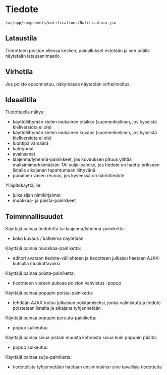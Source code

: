 # Tiedote

`/ui/app/components/notifications/Notification.jsx`

## Lataustila

Tiedotteen poiston ollessa kesken, painallukset estetään ja sen päällä 
näytetään latausanimaatio.

## Virhetila

Jos poisto epäonnistuu, näkymässä näytetään virheilmoitus.

## Ideaalitila

Tiedotteella näkyy:
- käyttöliittymän kielen mukainen otsikko (suomenkielinen, jos kyseistä kieliversiota
ei ole)
- käyttöliittymän kielen mukainen kuvaus (suomenkielinen, jos kyseistä kieliversiota
ei ole)
- luontipäivämäärä
- kategoriat
- avainsanat
- laajenna/lyhennä-painikkeet, jos kuvauksen pituus ylittää maksimimerkkimäärän TAI
sulje-painike, jos tiedote on haettu erikseen listalle aikajanan tapahtumaan liittyvänä
- punainen vasen reunus, jos kyseessä on häiriötiedote

Ylläpitokäyttäjille:
- julkaisijan nimikirjaimet
- muokkaa- ja poista-painikkeet

## Toiminnallisuudet

Käyttäjä painaa tiedotetta tai laajenna/lyhennä-painiketta:
- koko kuvaus / katkelma näytetään

Käyttäjä painaa muokkaa-painiketta:
- editori avataan tiedote-välilehteen ja tiedotteen julkaisu 
haetaan AJAX-kutsulla muokattavaksi

Käyttäjä painaa poista-painiketta:
- tiedotteen viereen aukeaa poiston vahvistus -popup

Käyttäjä painaa popupin poista-painiketta:
- tehdään AJAX-kutsu julkaisun poistamiseksi, jonka valmistuttua
tiedote poistetaan listalta ja aikajana tyhjennetään

Käyttäjä painaa popupin peruuta-painiketta:
- popup sulkeutuu

Käyttäjä painaa sivua jostain muusta kohdasta sivua kuin popupin päältä:
- popup sulkeutuu

Käyttäjä painaa sulje-painiketta:
- tiedotelista tyhjennetään haetaan ensimmäinen sivu tavallisia tiedotteita
